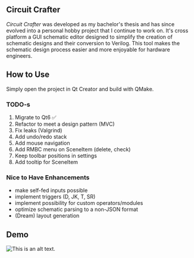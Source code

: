 ## Circuit Crafter 

*Circuit Crafter* was developed as my bachelor's thesis and has since evolved into a personal hobby project that I continue to work on. It's cross platform a GUI schematic editor designed to simplify the creation of schematic designs and their conversion to Verilog. This tool makes the schematic design process easier and more enjoyable for hardware engineers. 


## How to Use

Simply open the project in Qt Creator and build with QMake.


### TODO-s

1. Migrate to Qt6 ✅ 
2. Refactor to meet a design pattern (MVC) 
3. Fix leaks (Valgrind)
4. Add undo/redo stack
5. Add mouse navigation
6. Add RMBC menu on SceneItem (delete, check)
7. Keep toolbar positions in settings 
8. Add tooltip for SceneItem

### Nice to Have Enhancements

* make self-fed inputs possible
* implement triggers (D, JK, T, SR)
* implement possibility for custom operators/modules
* optimize schematic parsing to a non-JSON format
* (Dream) layout generation

## Demo

![This is an alt text.](/image/sample.webp "This is a sample image.")


